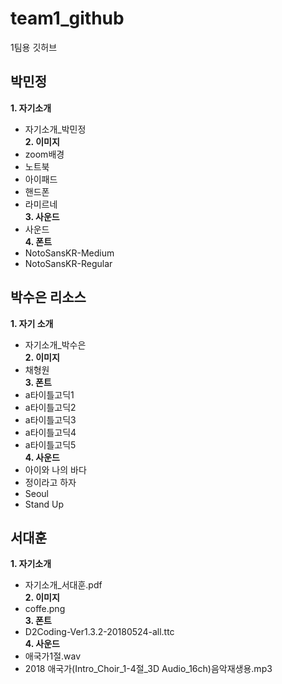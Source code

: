 # team1_github
1팀용 깃허브

## 박민정
__1. 자기소개__
- 자기소개_박민정<br>
__2. 이미지__
- zoom배경
- 노트북
- 아이패드
- 핸드폰
- 라미르네<br>
__3. 사운드__
- 사운드<br>
__4. 폰트__
- NotoSansKR-Medium
- NotoSansKR-Regular


## 박수은 리소스
__1. 자기 소개__
- 자기소개_박수은<br>
__2. 이미지__
- 채형원<br>
__3. 폰트__
- a타이틀고딕1
- a타이틀고딕2
- a타이틀고딕3
- a타이틀고딕4
- a타이틀고딕5<br>
__4. 사운드__
- 아이와 나의 바다
- 정이라고 하자
- Seoul
- Stand Up


## 서대훈
__1. 자기소개__
- 자기소개_서대훈.pdf <br>
__2. 이미지__
- coffe.png<br>
__3. 폰트__
- D2Coding-Ver1.3.2-20180524-all.ttc<br>
__4. 사운드__
- 애국가1절.wav
- 2018 애국가(Intro_Choir_1-4절_3D Audio_16ch)음악재생용.mp3
